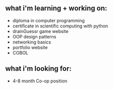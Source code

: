 
## what i'm learning + working on:
* diploma in computer programming
* certificate in scientific computing with python 
* drainGuessr game website
* OOP design patterns
* networking basics
* portfolio website
* COBOL


## what i'm looking for:
* 4-8 month Co-op position
